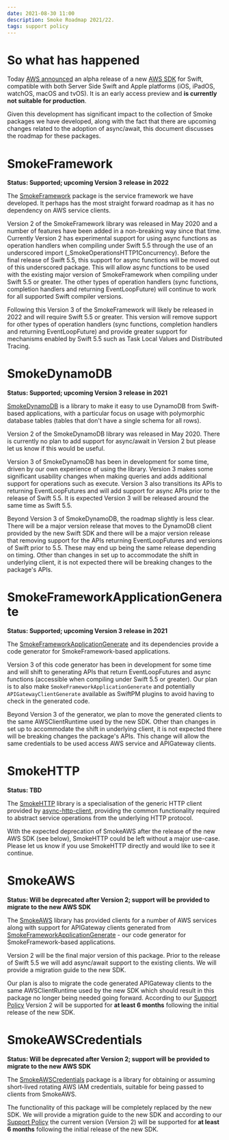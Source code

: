 ```yaml
---
date: 2021-08-30 11:00
description: Smoke Roadmap 2021/22.
tags: support policy
---
```

# So what has happened

Today [AWS announced](https://aws.amazon.com/blogs/developer/announcing-new-aws-sdk-for-swift-alpha-release/) an alpha release of a new [AWS SDK](https://github.com/awslabs/aws-sdk-swift) for Swift, compatible with both Server Side Swift and Apple platforms (iOS, iPadOS, watchOS, macOS and tvOS). It is an early access preview and **is currently not suitable for production**.

Given this development has significant impact to the collection of Smoke packages we have developed, along with the fact that there are upcoming changes related to the adoption of async/await, this document discusses the roadmap for these packages.

# SmokeFramework

**Status: Supported; upcoming Version 3 release in 2022**

The [SmokeFramework](https://github.com/amzn/smoke-framework) package is the service framework we have developed. It perhaps has the most straight forward roadmap as it has no dependency on AWS service clients.

Version 2 of the SmokeFramework library was released in May 2020 and a number of features have been added in a non-breaking way since that time. Currently Version 2 has experimental support for using async functions as operation handlers when compiling under Swift 5.5 through the use of an underscored import (_SmokeOperationsHTTP1Concurrency). Before the final release of Swift 5.5, this support for async functions will be moved out of this underscored package. This will allow async functions to be used with the existing major version of SmokeFramework when compiling under Swift 5.5 or greater. The other types of operation handlers (sync functions, completion handlers and returning EventLoopFuture) will continue to work for all supported Swift compiler versions.

Following this Version 3 of the SmokeFramework will likely be released in 2022 and will require Swift 5.5 or greater. This version will remove support for other types of operation handlers (sync functions, completion handlers and returning EventLoopFuture) and provide greater support for mechanisms enabled by Swift 5.5 such as Task Local Values and Distributed Tracing.

# SmokeDynamoDB

**Status: Supported; upcoming Version 3 release in 2021**

[SmokeDynamoDB](https://github.com/amzn/smoke-dynamodb) is a library to make it easy to use DynamoDB from Swift-based applications, with a particular focus on usage with polymorphic database tables (tables that don't have a single schema for all rows).

Version 2 of the SmokeDynamoDB library was released in May 2020. There is currently no plan to add support for async/await in Version 2 but please let us know if this would be useful.

Version 3 of SmokeDynamoDB has been in development for some time, driven by our own experience of using the library. Version 3 makes some significant usability changes when making queries and adds additional support for operations such as execute. Version 3 also transitions its APIs to returning EventLoopFutures and will add support for async APIs prior to the release of Swift 5.5. It is expected Version 3 will be released around the same time as Swift 5.5.

Beyond Version 3 of SmokeDynamoDB, the roadmap slightly is less clear. There will be a major version release that moves to the DynamoDB client provided by the new Swift SDK and there will be a major version release that removing support for the APIs returning EventLoopFutures and versions of Swift prior to 5.5. These may end up being the same release depending on timing. Other than changes in set up to accommodate the shift in underlying client, it is not expected there will be breaking changes to the package's APIs.

# SmokeFrameworkApplicationGenerate

**Status: Supported; upcoming Version 3 release in 2021**

The [SmokeFrameworkApplicationGenerate](https://github.com/amzn/smoke-framework-application-generate) and its dependencies provide a code generator for SmokeFramework-based applications.

Version 3 of this code generator has been in development for some time and will shift to generating APIs that return EventLoopFutures and async functions (accessible when compiling under Swift 5.5 or greater). Our plan is to also make `SmokeFrameworkApplicationGenerate` and potentially `APIGatewayClientGenerate` available as SwiftPM plugins to avoid having to check in the generated code.

Beyond Version 3 of the generator, we plan to move the generated clients to the same AWSClientRuntime used by the new SDK. Other than changes in set up to accommodate the shift in underlying client, it is not expected there will be breaking changes the package's APIs. This change will allow the same credentials to be used access AWS service and APIGateway clients.

# SmokeHTTP

**Status: TBD**

The [SmokeHTTP](https://github.com/amzn/smoke-http) library is a specialisation of the generic HTTP client provided by [async-http-client](https://github.com/swift-server/async-http-client), providing the common functionality required to abstract service operations from the underlying HTTP protocol.

With the expected deprecation of SmokeAWS after the release of the new AWS SDK (see below), SmokeHTTP could be left without a major use-case. Please let us know if you use SmokeHTTP directly and would like to see it continue.

# SmokeAWS

**Status: Will be deprecated after Version 2; support will be provided to migrate to the new AWS SDK**

The [SmokeAWS](https://github.com/amzn/smoke-dynamodb) library has provided clients for a number of AWS services along with support for APIGateway clients generated from [SmokeFrameworkApplicationGenerate](https://github.com/amzn/smoke-framework-application-generate) - our code generator for SmokeFramework-based applications.

Version 2 will be the final major version of this package. Prior to the release of Swift 5.5 we will add async/await support to the existing clients. We will provide a migration guide to the new SDK.

Our plan is also to migrate the code generated APIGateway clients to the same AWSClientRuntime used by the new SDK which should result in this package no longer being needed going forward. According to our [Support Policy](https://github.com/amzn/smoke-aws/blob/main/docs/Support_Policy.md) Version 2 will be supported for **at least 6 months** following the initial release of the new SDK.


# SmokeAWSCredentials

**Status: Will be deprecated after Version 2; support will be provided to migrate to the new AWS SDK**

The [SmokeAWSCredentials](https://github.com/amzn/smoke-aws-credentials) package is a library for obtaining or assuming short-lived rotating AWS IAM credentials, suitable for being passed to clients from SmokeAWS.

The functionality of this package will be completely replaced by the new SDK. We will provide a migration guide to the new SDK and according to our [Support Policy](https://github.com/amzn/smoke-aws/blob/main/docs/Support_Policy.md) the current version (Version 2) will be supported for **at least 6 months** following the initial release of the new SDK.
